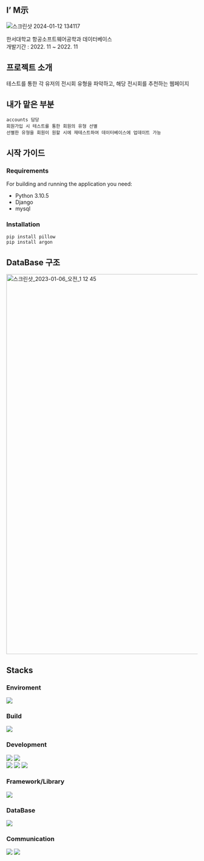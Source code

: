 ## I’ M示
![스크린샷 2024-01-12 134117](https://github.com/westnowise/i-mseeproject/assets/98007431/627e743f-9af6-448e-b7e3-9bf58158c92c)

한서대학교 항공소프트웨어공학과 데이터베이스
<br>
개발기간 : 2022. 11 ~ 2022. 11

## 프로젝트 소개

테스트를 통한 각 유저의 전시회 유형을 파악하고, 해당 전시회를 추천하는 웹페이지

## 내가 맡은 부분
    accounts 담당
    회원가입 시 테스트를 통한 회원의 유형 선별
    선별한 유형을 회원이 원할 시에 재테스트하여 데이터베이스에 업데이트 가능
    
    
## 시작 가이드

### Requirements
For building and running the application you need:

- Python 3.10.5
- Django
- mysql


### Installation

    pip install pillow
    pip install argon


## DataBase 구조
<img width="1000" alt="스크린샷_2023-01-06_오전_1 12 45" src="https://github.com/westnowise/i-mseeproject/assets/98007431/0c4e8731-786e-4d72-8010-0cc08dc8b929">


## Stacks

### Enviroment
<div>
    <img src="https://img.shields.io/badge/vscode-007ACC?style=flat-square&logo=visualstudiocode&logoColor=white"> 
</div>

### Build
<div>
    <img src="https://img.shields.io/badge/Gradle-02303A?style=flat-square&logo=gradle&logoColor=white"> 
</div>
    
    
### Development
<div>
    <img src="https://img.shields.io/badge/python-3776AB?style=flat-square&logo=python&logoColor=white"> 
    <img src="https://img.shields.io/badge/javascript-F7DF1E?style=flat-square&logo=javascript&logoColor=white">
</div>
<div>
    <img src="https://img.shields.io/badge/HTML-E34F26?style=flat-square&logo=html5&logoColor=white"> 
    <img src="https://img.shields.io/badge/css-1572B6?style=flat-square&logo=css3&logoColor=white"> 
    <img src="https://img.shields.io/badge/javascript-F7DF1E?style=flat-square&logo=javascript&logoColor=white">
</div>

### Framework/Library
<div>
    <img src="https://img.shields.io/badge/Django-092E20?style=flat-square&logo=django&logoColor=white">
</div>

### DataBase
<div>
    <img src="https://img.shields.io/badge/mysql-4479A1?style=flat-square&logo=mysql&logoColor=white">
</div>

    
### Communication
<div>
    <img src="https://img.shields.io/badge/kakao-FFCD00?style=flat-square&logo=Kakao&logoColor=white"> 
    <img src="https://img.shields.io/badge/notion-000000?style=flat-square&logo=Notion&logoColor=white"> 
</div>
